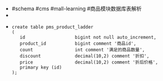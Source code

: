 - #schema #cms #mall-learning #商品模块数据库表解析
-
- ```
  create table pms_product_ladder
  (
     id                   bigint not null auto_increment,
     product_id           bigint comment '商品id',
     count                int comment '满足的商品数量',
     discount             decimal(10,2) comment '折扣',
     price                decimal(10,2) comment '折后价格',
     primary key (id)
  );
  
  ```